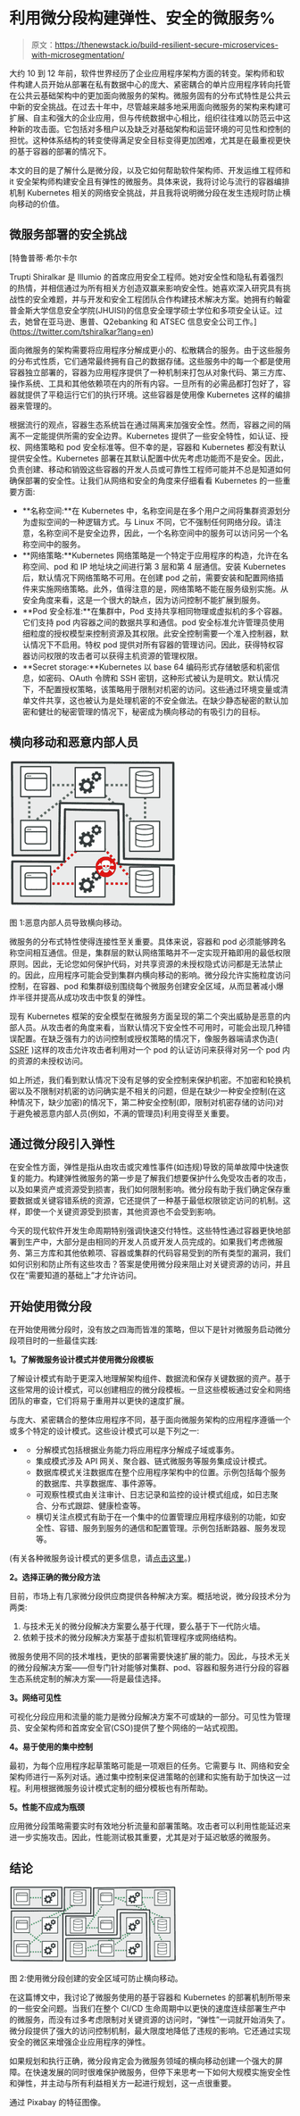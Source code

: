 # 利用微分段构建弹性、安全的微服务%

> 原文：<https://thenewstack.io/build-resilient-secure-microservices-with-microsegmentation/>

大约 10 到 12 年前，软件世界经历了企业应用程序架构方面的转变。架构师和软件构建人员开始从部署在私有数据中心的庞大、紧密耦合的单片应用程序转向托管在公共云基础架构中的更加面向微服务的架构。微服务固有的分布式特性是公共云中新的安全挑战。在过去十年中，尽管越来越多地采用面向微服务的架构来构建可扩展、自主和强大的企业应用，但与传统数据中心相比，组织往往难以防范云中这种新的攻击面。它包括对多租户以及缺乏对基础架构和运营环境的可见性和控制的担忧。这种体系结构的转变使得满足安全目标变得更加困难，尤其是在最重视更快的基于容器的部署的情况下。

本文的目的是了解什么是微分段，以及它如何帮助软件架构师、开发运维工程师和 it 安全架构师构建安全且有弹性的微服务。具体来说，我将讨论与流行的容器编排机制 Kubernetes 相关的网络安全挑战，并且我将说明微分段在发生违规时防止横向移动的价值。

## 微服务部署的安全挑战

 [特鲁普蒂·希尔卡尔

Trupti Shiralkar 是 Illumio 的首席应用安全工程师。她对安全性和隐私有着强烈的热情，并相信通过为所有相关方创造双赢来影响安全性。她喜欢深入研究具有挑战性的安全难题，并与开发和安全工程团队合作构建技术解决方案。她拥有约翰霍普金斯大学信息安全学院(JHUISI)的信息安全理学硕士学位和多项安全认证。过去，她曾在亚马逊、惠普、Q2ebanking 和 ATSEC 信息安全公司工作。](https://twitter.com/tshiralkar?lang=en) 

面向微服务的架构需要将应用程序分解成更小的、松散耦合的服务。由于这些服务的分布式性质，它们通常最终拥有自己的数据存储。这些服务中的每一个都是使用容器独立部署的，容器为应用程序提供了一种机制来打包从对象代码、第三方库、操作系统、工具和其他依赖项在内的所有内容。一旦所有的必需品都打包好了，容器就提供了平稳运行它们的执行环境。这些容器是使用像 Kubernetes 这样的编排器来管理的。

根据流行的观点，容器生态系统旨在通过隔离来加强安全性。然而，容器之间的隔离不一定能提供所需的安全边界。Kubernetes 提供了一些安全特性，如认证、授权、网络策略和 pod 安全标准等。但不幸的是，容器和 Kubernetes 都没有默认提供安全性。Kubernetes 部署在其默认配置中优先考虑功能而不是安全。因此，负责创建、移动和销毁这些容器的开发人员或可靠性工程师可能并不总是知道如何确保部署的安全性。让我们从网络和安全的角度来仔细看看 Kubernetes 的一些重要方面:

*   **名称空间:**在 Kubernetes 中，名称空间是在多个用户之间将集群资源划分为虚拟空间的一种逻辑方式。与 Linux 不同，它不强制任何网络分段。请注意，名称空间不是安全边界，因此，一个名称空间中的服务可以访问另一个名称空间中的服务。
*   **网络策略:**Kubernetes 网络策略是一个特定于应用程序的构造，允许在名称空间、pod 和 IP 地址块之间进行第 3 层和第 4 层通信。安装 Kubernetes 后，默认情况下网络策略不可用。在创建 pod 之前，需要安装和配置网络插件来实施网络策略。此外，值得注意的是，网络策略不能在服务级别实施。从安全角度来看，这是一个很大的缺点，因为访问控制不能扩展到服务。
*   **Pod 安全标准:**在集群中，Pod 支持共享相同物理或虚拟机的多个容器。它们支持 pod 内容器之间的数据共享和通信。pod 安全标准允许管理员使用细粒度的授权模型来控制资源及其权限。此安全控制需要一个准入控制器，默认情况下不启用。特权 pod 提供对所有容器的管理访问。因此，获得特权容器访问权限的攻击者可以获得主机资源的管理权限。
*   **Secret storage:**Kubernetes 以 base 64 编码形式存储敏感和机密信息，如密码、OAuth 令牌和 SSH 密钥，这种形式被认为是明文。默认情况下，不配置授权策略，该策略用于限制对机密的访问。这些通过环境变量或清单文件共享，这也被认为是处理机密的不安全做法。在缺少静态秘密的默认加密和健壮的秘密管理的情况下，秘密成为横向移动的有吸引力的目标。

## 横向移动和恶意内部人员

![](img/10e064b55999813048bdf8c279a4c1ad.png)

图 1:恶意内部人员导致横向移动。

微服务的分布式特性使得连接性至关重要。具体来说，容器和 pod 必须能够跨名称空间相互通信。但是，集群层的默认网络策略并不一定实现开箱即用的最低权限原则。因此，无论您如何保护代码，对共享资源的未授权隐式访问都是无法禁止的。因此，应用程序可能会受到集群内横向移动的影响。微分段允许实施粒度访问控制，在容器、pod 和集群级别围绕每个微服务创建安全区域，从而显著减小爆炸半径并提高从成功攻击中恢复的弹性。

现有 Kubernetes 框架的安全模型在微服务方面呈现的第二个突出威胁是恶意的内部人员。从攻击者的角度来看，当默认情况下安全性不可用时，可能会出现几种错误配置。在缺乏强有力的访问控制或授权策略的情况下，像服务器端请求伪造( [SSRF](https://owasp.org/www-community/attacks/Server_Side_Request_Forgery) )这样的攻击允许攻击者利用对一个 pod 的认证访问来获得对另一个 pod 内的资源的未授权访问。

如上所述，我们看到默认情况下没有足够的安全控制来保护机密。不加密和轮换机密以及不限制对机密的访问确实是不相关的问题，但是在缺少一种安全控制(在这种情况下，缺少加密)的情况下，第二种安全控制(即，限制对机密存储的访问)对于避免被恶意内部人员(例如，不满的管理员)利用变得至关重要。

## 通过微分段引入弹性

在安全性方面，弹性是指从由攻击或灾难性事件(如违规)导致的简单故障中快速恢复的能力。构建弹性微服务的第一步是了解我们想要保护什么免受攻击者的攻击，以及如果资产或资源受到损害，我们如何限制影响。微分段有助于我们确定保存重要数据或关键容错系统的资源，它还提供了一种基于最低权限锁定访问的机制。这样，即使一个关键资源受到损害，其他资源也不会受到影响。

今天的现代软件开发生命周期特别强调快速交付特性。这些特性通过容器更快地部署到生产中，大部分是由相同的开发人员或开发人员完成的。如果我们考虑微服务、第三方库和其他依赖项、容器或集群的代码容易受到的所有类型的漏洞，我们如何识别和防止所有这些攻击？答案是使用微分段来阻止对关键资源的访问，并且仅在“需要知道的基础上”才允许访问。

## 开始使用微分段

在开始使用微分段时，没有放之四海而皆准的策略，但以下是针对微服务启动微分段项目时的一些最佳实践:

**1。了解微服务设计模式并使用微分段模板**

了解设计模式有助于更深入地理解架构组件、数据流和保存关键数据的资产。基于这些常用的设计模式，可以创建相应的微分段模板。一旦这些模板通过安全和网络团队的审查，它们将易于重用并以更快的速度扩展。

与庞大、紧密耦合的整体应用程序不同，基于面向微服务架构的应用程序遵循一个或多个特定的设计模式。这些设计模式可以是下列之一:

*   *   分解模式包括根据业务能力将应用程序分解成子域或事务。
    *   集成模式涉及 API 网关、聚合器、链式微服务等服务集成设计模式。
    *   数据库模式关注数据库在整个应用程序架构中的位置。示例包括每个服务的数据库、共享数据库、事件源等。
    *   可观察性模式由关注审计、日志记录和监控的设计模式组成，如日志聚合、分布式跟踪、健康检查等。
    *   横切关注点模式有助于在一个集中的位置管理应用程序级别的功能，如安全性、容错、服务到服务的通信和配置管理。示例包括断路器、服务发现等。

(有关各种微服务设计模式的更多信息，请[点击这里](https://medium.com/@madhukaudantha/microservice-architecture-and-design-patterns-for-microservices-e0e5013fd58a)。)

**2。选择正确的微分段方法**

目前，市场上有几家微分段供应商提供各种解决方案。概括地说，微分段技术分为两类:

1.  与技术无关的微分段解决方案要么基于代理，要么基于下一代防火墙。
2.  依赖于技术的微分段解决方案基于虚拟机管理程序或网络结构。

微服务使用不同的技术堆栈，更快的部署需要快速扩展的能力。因此，与技术无关的微分段解决方案——但专门针对能够对集群、pod、容器和服务进行分段的容器生态系统定制的解决方案——将是最佳选择。

**3。网络可见性**

可视化分段应用和流量的能力是微分段解决方案不可或缺的一部分。可见性为管理员、安全架构师和首席安全官(CSO)提供了整个网络的一站式视图。

**4。易于使用的集中控制**

最初，为每个应用程序起草策略可能是一项艰巨的任务。它需要与 It、网络和安全架构师进行一系列对话。通过集中控制来促进策略的创建和实施有助于加快这一过程。利用根据微服务设计模式定制的细分模板也有所帮助。

**5。性能不应成为瓶颈**

应用微分段策略需要实时有效地分析流量和部署策略。攻击者可以利用性能延迟来进一步实施攻击。因此，性能测试极其重要，尤其是对于延迟敏感的微服务。

## 结论

![](img/9ae75058ccb0883db85f4f688fd31dd1.png)

图 2:使用微分段创建的安全区域可防止横向移动。

在这篇博文中，我讨论了微服务使用的基于容器和 Kubernetes 的部署机制所带来的一些安全问题。当我们在整个 CI/CD 生命周期中以更快的速度连续部署生产中的微服务，而没有过多考虑限制对关键资源的访问时，“弹性”一词就开始消失了。微分段提供了强大的访问控制机制，最大限度地降低了违规的影响。它还通过实现安全的微区来增强企业应用程序的弹性。

如果规划和执行正确，微分段肯定会为微服务领域的横向移动创建一个强大的屏障。在快速发展的同时很难保护微服务，但停下来思考一下如何大规模实施安全性和弹性，并主动与所有利益相关方一起进行规划，这一点很重要。

通过 Pixabay 的特征图像。

<svg xmlns:xlink="http://www.w3.org/1999/xlink" viewBox="0 0 68 31" version="1.1"><title>Group</title> <desc>Created with Sketch.</desc></svg>